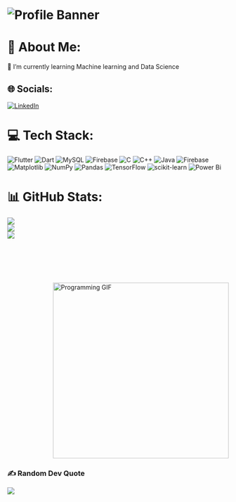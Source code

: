# ![Profile Banner](https://your-banner-image-url)

# 💫 About Me: 
🌱 I’m currently learning Machine learning and Data Science 

## 🌐 Socials: 
[![LinkedIn](https://img.shields.io/badge/LinkedIn-%230077B5.svg?logo=linkedin&logoColor=white)](https://linkedin.com/in/www.linkedin.com/in/hitansh-khosla) 

# 💻 Tech Stack: 
![Flutter](https://img.shields.io/badge/Flutter-%2302569B.svg?style=for-the-badge&logo=Flutter&logoColor=white) 
![Dart](https://img.shields.io/badge/dart-%230175C2.svg?style=for-the-badge&logo=dart&logoColor=white) 
![MySQL](https://img.shields.io/badge/mysql-%2300000f.svg?style=for-the-badge&logo=mysql&logoColor=white) 
![Firebase](https://img.shields.io/badge/firebase-%23039BE5.svg?style=for-the-badge&logo=firebase) 
![C](https://img.shields.io/badge/c-%2300599C.svg?style=for-the-badge&logo=c&logoColor=white) 
![C++](https://img.shields.io/badge/c++-%2300599C.svg?style=for-the-badge&logo=c%2B%2B&logoColor=white) 
![Java](https://img.shields.io/badge/Java-%23ED8B00.svg?style=for-the-badge&logo=java&logoColor=white)
![Firebase](https://img.shields.io/badge/Firebase-039BE5?style=for-the-badge&logo=Firebase&logoColor=white) 
![Matplotlib](https://img.shields.io/badge/Matplotlib-%23ffffff.svg?style=for-the-badge&logo=Matplotlib&logoColor=black) 
![NumPy](https://img.shields.io/badge/numpy-%23013243.svg?style=for-the-badge&logo=numpy&logoColor=white) 
![Pandas](https://img.shields.io/badge/pandas-%23150458.svg?style=for-the-badge&logo=pandas&logoColor=white) 
![TensorFlow](https://img.shields.io/badge/TensorFlow-%23FF6F00.svg?style=for-the-badge&logo=TensorFlow&logoColor=white) 
![scikit-learn](https://img.shields.io/badge/scikit--learn-%23F7931E.svg?style=for-the-badge&logo=scikit-learn&logoColor=white) 
![Power Bi](https://img.shields.io/badge/power_bi-F2C811?style=for-the-badge&logo=powerbi&logoColor=black) 

# 📊 GitHub Stats: 
![](https://github-readme-stats.vercel.app/api?username=hitanshkhosla&theme=vision-friendly-dark&hide_border=false&include_all_commits=true&count_private=false)<br/> 
![](https://github-readme-streak-stats.herokuapp.com/?user=hitanshkhosla&theme=vision-friendly-dark&hide_border=false)<br/> 
![](https://github-readme-stats.vercel.app/api/top-langs/?username=hitanshkhosla&theme=vision-friendly-dark&hide_border=false&include_all_commits=true&count_private=false&layout=compact) 

<!-- 🚀 Programming GIF -->
<div style="margin-left: auto; margin-right: 0; margin-top: 100px; display: flex; justify-content: flex-end;">
    <img src="https://media.giphy.com/media/ZVik7pBtu9dNS/giphy.gif" alt="Programming GIF" style="width: 400px;">
</div>

### ✍️ Random Dev Quote 
![](https://quotes-github-readme.vercel.app/api?type=horizontal&theme=light) 

<!-- Proudly created with GPRM ( https://gprm.itsvg.in ) -->

